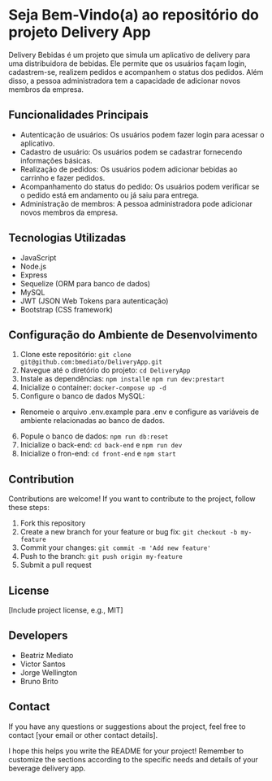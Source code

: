 # Seja Bem-Vindo(a) ao repositório do projeto Delivery App

Delivery Bebidas é um projeto que simula um aplicativo de delivery para uma distribuidora de bebidas. Ele permite que os usuários façam login, cadastrem-se, realizem pedidos e acompanhem o status dos pedidos. Além disso, a pessoa administradora tem a capacidade de adicionar novos membros da empresa.

## Funcionalidades Principais
- Autenticação de usuários: Os usuários podem fazer login para acessar o aplicativo.
- Cadastro de usuário: Os usuários podem se cadastrar fornecendo informações básicas.
- Realização de pedidos: Os usuários podem adicionar bebidas ao carrinho e fazer pedidos.
- Acompanhamento do status do pedido: Os usuários podem verificar se o pedido está em andamento ou já saiu para entrega.
- Administração de membros: A pessoa administradora pode adicionar novos membros da empresa.

## Tecnologias Utilizadas

- JavaScript
- Node.js
- Express
- Sequelize (ORM para banco de dados)
- MySQL
- JWT (JSON Web Tokens para autenticação)
- Bootstrap (CSS framework)

## Configuração do Ambiente de Desenvolvimento

1. Clone este repositório: `git clone git@github.com:bmediato/DeliveryApp.git`
2. Navegue até o diretório do projeto: `cd DeliveryApp`
3. Instale as dependências: `npm install`e `npm run dev:prestart`
4. Inicialize o container: `docker-compose up -d`
5. Configure o banco de dados MySQL:
 - Renomeie o arquivo .env.example para .env e configure as variáveis de ambiente relacionadas ao banco de dados.
6. Popule o banco de dados: `npm run db:reset`
7. Inicialize o back-end: `cd back-end` e `npm run dev`
8. Inicialize o fron-end: `cd front-end` e `npm start`

## Contribution

Contributions are welcome! If you want to contribute to the project, follow these steps:

1. Fork this repository
2. Create a new branch for your feature or bug fix: `git checkout -b my-feature`
3. Commit your changes: `git commit -m 'Add new feature'`
4. Push to the branch: `git push origin my-feature`
5. Submit a pull request

## License

[Include project license, e.g., MIT]

## Developers

- Beatriz Mediato
- Victor Santos
- Jorge Wellington
- Bruno Brito

## Contact

If you have any questions or suggestions about the project, feel free to contact [your email or other contact details].

I hope this helps you write the README for your project! Remember to customize the sections according to the specific needs and details of your beverage delivery app.

